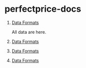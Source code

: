 # perfectprice-docs
1. [Data Formats](test.md)

   All data are here.

1. [Data Formats](test.md)
1. [Data Formats](test.md)
1. [Data Formats](test.md)
